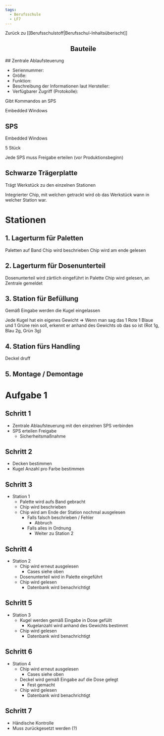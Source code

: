 ```yaml
---
tags:
  - Berufsschule
  - LF7
---
```

Zurück zu [[Berufsschulstoff|Berufsschul-Inhaltsüberischt]]

<h2 align="center"> Bauteile </h2>
## Zentrale Ablaufsteuerung

- Seriennummer: 
- Größe:
- Funktion:
- Beschreibung der Informationen laut Hersteller:
- Verfügbarer Zugriff (Protokolle):

Gibt Kommandos an SPS

Embedded Windows
## SPS

Embedded Windows

5 Stück

Jede SPS muss Freigabe erteilen (vor Produktionsbeginn)

## Schwarze Trägerplatte

Trägt Werkstück zu den einzelnen Stationen

Integrierter Chip, mit welchen getrackt wird ob das Werkstück wann in welcher Station war.


# Stationen

## 1. Lagerturm für Paletten

Paletten auf Band
Chip wird beschrieben 
Chip wird am ende gelesen
## 2. Lagerturm für Dosenunterteil

Dosenunterteil wird zärtlich eingeführt in Palette
Chip wird gelesen, an Zentrale gemeldet
## 3. Station für Befüllung

Gemäß Eingabe werden die Kugel eingelassen

Jede Kugel hat ein eigenes Gewicht => Wenn man sag das 1 Rote 1 Blaue und 1 Grüne rein soll, erkennt er anhand des Gewichts ob das so ist (Rot 1g, Blau 2g, Grün 3g)

## 4. Station fürs Handling

Deckel druff

## 5. Montage / Demontage




# Aufgabe 1

## Schritt 1

- Zentrale Ablaufsteuerung mit den einzelnen SPS verbinden
- SPS erteilen Freigabe
	- Sicherheitsmaßnahme

## Schritt 2

- Decken bestimmen 
- Kugel Anzahl pro Farbe bestimmen

## Schritt 3

- Station 1
	- Palette wird aufs Band gebracht
	- Chip wird beschrieben
	- Chip wird am Ende der Station nochmal ausgelesen
		- Falls falsch beschrieben / Fehler 
			- Abbruch
		- Falls alles in Ordnung
			- Weiter zu Station 2

## Schritt 4

- Station 2
	- Chip wird erneut ausgelesen
		- Cases siehe oben
	- Dosenunterteil wird in Palette eingeführt
	- Chip wird gelesen
		- Datenbank wird benachrichtigt

## Schritt 5

- Station 3
	- Kugel werden gemäß Eingabe in Dose gefüllt
		- Kugelanzahl wird anhand des Gewichts bestimmt
	- Chip wird gelesen
		- Datenbank wird benachrichtigt

## Schritt 6

- Station 4
	- Chip wird erneut ausgelesen
		- Cases siehe oben
	- Deckel wird gemäß Eingabe auf die Dose gelegt
		- Fest gemacht
	- Chip wird gelesen
		- Datenbank wird benachrichtigt

## Schritt 7 

- Händische Kontrolle
- Muss zurückgesetzt werden (?)